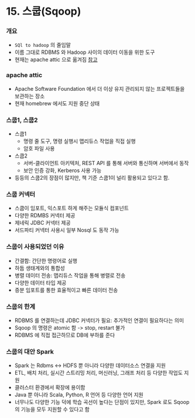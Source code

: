 # 15. 스쿱(Sqoop)
### 개요
- `SQl to hadoop` 의 줄임말
- 이름 그대로 RDBMS 와 Hadoop 사이의 데이터 이동을 위한 도구
- 현재는 apache attic 으로 옮겨짐 [참고](https://en.wikipedia.org/wiki/Sqoop)
### apache attic
- Apache Software Foundation 에서 더 이상 유지 관리되지 않는 프로젝트들을 보관하는 장소
- 현재 homebrew 에서도 지원 중단 상태

### 스쿱1, 스쿱2
- 스쿱1
  - 명령 줄 도구, 명령 실행시 맵리듀스 작업을 직접 실행
  - 암호 파일 사용
- 스쿱2
  - 서버-클라이언트 아키텍처, REST API 를 통해 서버와 통신하며 서버에서 동작
  - 보안 인증 강화, Kerberos 사용 가능
- 등등의 스쿱2의 장점이 많지만, 책 기준 스쿱1이 널리 활용되고 있다고 함.

### 스쿱 커넥터
- 스쿱이 임포트, 익스포트 하게 해주는 모듈식 컴포넌트
- 다양한 RDMBS 커넥터 제공
- 제네릭 JDBC 커넥터 제공
- 서드파티 커넥터 사용시 일부 Nosql 도 동작 가능

### 스쿱이 사용되었던 이유
- 간결함: 간단한 명령어로 실행
- 하둡 생태계와의 통합성
- 병렬 데이터 전송: 맵리듀스 작업을 통해 병렬로 전송
- 다양한 데이터 타입 제공
- 증분 임포트를 통한 효율적이고 빠른 데이터 전송

### 스쿱의 한계
- RDBMS 를 연결하는데 JDBC 커넥터가 필요: 추가적인 연결이 필요하다는 의미
- Sqoop 의 명령은 atomic 함 -> stop, restart 불가
- RDBMS 에 직접 접근하므로 DB에 부하를 준다

### 스쿱의 대안 Spark
- Spark 는 Rdbms <-> HDFS 뿐 아니라 다양한 데이터소스 연결을 지원
- ETL, 배치 처리, 실시간 스트리밍 처리, 머신러닝, 그래프 처리 등 다양한 작업도 지원
- 클러스터 환경에서 확장에 용이함
- Java 뿐 아니라 Scala, Python, R 언어 등 다양한 언어 지원
- 너무나도 다양한 기능 덕에 학습 곡선이 높다는 단점이 있지만, Spark 로도 Sqoop 의 기능을 모두 지원할 수 있다고 함
